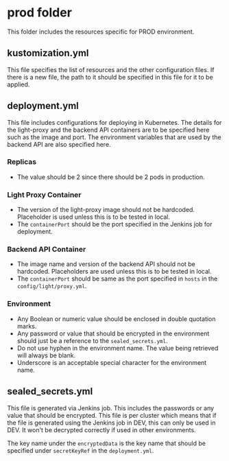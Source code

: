 # prod folder

This folder includes the resources specific for PROD environment.

## kustomization.yml

This file specifies the list of resources and the other configuration files. If there is a new file, the path to it should be specified in this file for it to be applied.

## deployment.yml

This file includes configurations for deploying in Kubernetes. The details for the light-proxy and the backend API containers are to be specified here such as the image and port. The environment variables that are used by the backend API are also specified here.

### Replicas

- The value should be 2 since there should be 2 pods in production.

### Light Proxy Container

- The version of the light-proxy image should not be hardcoded. Placeholder is used unless this is to be tested in local.
- The `containerPort` should be the port specified in the Jenkins job for deployment.

### Backend API Container

- The image name and version of the backend API should not be hardcoded. Placeholders are used unless this is to be tested in local.
- The `containerPort` should be same as the port specified in `hosts` in the `config/light/proxy.yml`.

### Environment

- Any Boolean or numeric value should be enclosed in double quotation marks.
- Any password or value that should be encrypted in the environment should just be a reference to the `sealed_secrets.yml`.
- Do not use hyphen in the environment name. The value being retrieved will always be blank.
- Underscore is an acceptable special character for the environment name.

## sealed_secrets.yml

This file is generated via Jenkins job. This includes the passwords or any value that should be encrypted. This file is per cluster which means that if the file is generated using the Jenkins job in DEV, this can only be used in DEV. It won't be decrypted correctly if used in other environments.

The key name under the `encryptedData` is the key name that should be specified under `secretKeyRef` in the `deployment.yml`.
